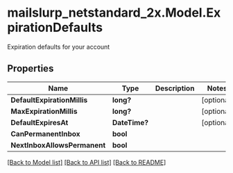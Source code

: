 # mailslurp_netstandard_2x.Model.ExpirationDefaults
Expiration defaults for your account

## Properties

Name | Type | Description | Notes
------------ | ------------- | ------------- | -------------
**DefaultExpirationMillis** | **long?** |  | [optional] 
**MaxExpirationMillis** | **long?** |  | [optional] 
**DefaultExpiresAt** | **DateTime?** |  | [optional] 
**CanPermanentInbox** | **bool** |  | 
**NextInboxAllowsPermanent** | **bool** |  | 

[[Back to Model list]](../README#documentation-for-models) [[Back to API list]](../README#documentation-for-api-endpoints) [[Back to README]](../README)

